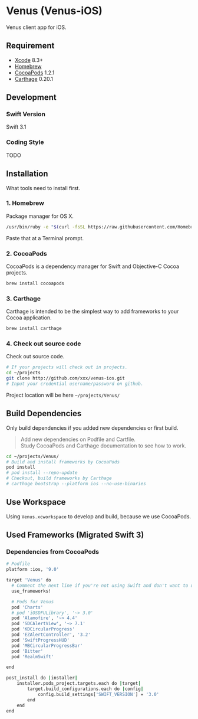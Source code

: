 # Venus (Venus-iOS)

Venus client app for iOS.

## Requirement

* [Xcode](https://itunes.apple.com/tw/app/xcode/id497799835) 8.3+
* [Homebrew](http://brew.sh/)
* [CocoaPods](https://cocoapods.org/) 1.2.1
* [Carthage](https://github.com/Carthage/Carthage) 0.20.1

## Development

### Swift Version

Swift 3.1

### Coding Style

TODO

## Installation

What tools need to install first.

### 1. Homebrew

Package manager for OS X.

```sh
/usr/bin/ruby -e "$(curl -fsSL https://raw.githubusercontent.com/Homebrew/install/master/install)"
```
Paste that at a Terminal prompt.

### 2. CocoaPods

CocoaPods is a dependency manager for Swift and Objective-C Cocoa projects.

```sh
brew install cocoapods
```

### 3. Carthage

Carthage is intended to be the simplest way to add frameworks to your Cocoa application.

```sh
brew install carthage
```

### 4. Check out source code

Check out source code.

```sh
# If your projects will check out in projects.
cd ~/projects
git clone http://github.com/xxx/venus-ios.git
# Input your credential username/password on github.
```
Project location will be here `~/projects/Venus/`

## Build Dependencies

Only build dependencies if you added new dependencies or first build.

> Add new dependencies on Podfile and Cartfile.  
> Study CocoaPods and Carthage documentation to see how to work.

```sh
cd ~/projects/Venus/
# Build and install frameworks by CocoaPods
pod install
# pod install --repo-update
# Checkout, build frameworks by Carthage
# carthage bootstrap --platform ios --no-use-binaries
```

## Use Workspace

Using `Venus.xcworkspace` to develop and build, because we use CocoaPods.

## Used Frameworks (Migrated Swift 3)

### Dependencies from CocoaPods

```sh
# Podfile
platform :ios, '9.0'

target 'Venus' do
  # Comment the next line if you're not using Swift and don't want to use dynamic frameworks
  use_frameworks!

  # Pods for Venus
  pod 'Charts'
  # pod 'iOSDFULibrary', '~> 3.0'
  pod 'Alamofire', '~> 4.4'
  pod 'SDCAlertView', '~> 7.1'
  pod 'KDCircularProgress'
  pod 'EZAlertController', '3.2'
  pod 'SwiftProgressHUD'
  pod 'MBCircularProgressBar'
  pod 'Bitter'
  pod 'RealmSwift'

end

post_install do |installer|
    installer.pods_project.targets.each do |target|
        target.build_configurations.each do |config|
            config.build_settings['SWIFT_VERSION'] = '3.0'
        end
    end
end
```
